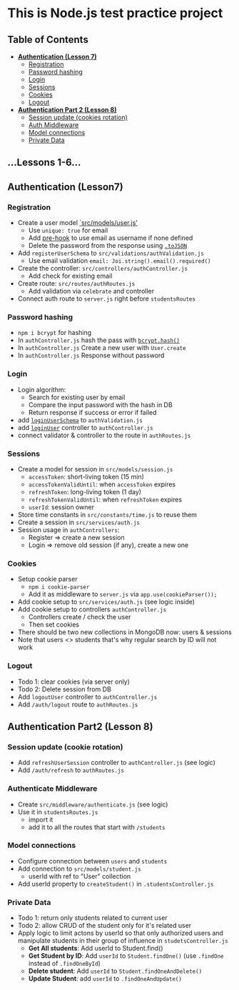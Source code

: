 # This is Node.js test practice project

## Table of Contents

- [**Authentication (Lesson 7)**](https://github.com/alex-dmytriev/nodejs-test?tab=readme-ov-file#)
  - [Registration](https://github.com/alex-dmytriev/nodejs-test?tab=readme-ov-file#registration)
  - [Password hashing](https://github.com/alex-dmytriev/nodejs-test?tab=readme-ov-file#password-hashing)
  - [Login](https://github.com/alex-dmytriev/nodejs-test?tab=readme-ov-file#login)
  - [Sessions](https://github.com/alex-dmytriev/nodejs-test?tab=readme-ov-file#sessions)
  - [Cookies](https://github.com/alex-dmytriev/nodejs-test?tab=readme-ov-file#cookies)
  - [Logout](https://github.com/alex-dmytriev/nodejs-test?tab=readme-ov-file#logout)
- [**Authentication Part 2 (Lesson 8)**](https://github.com/alex-dmytriev/nodejs-test?tab=readme-ov-file#authentication-part2-lesson-8)
  - [Session update (cookies rotation)](https://github.com/alex-dmytriev/nodejs-test?tab=readme-ov-file#session-update-cookie-rotation)
  - [Auth Middleware](https://github.com/alex-dmytriev/nodejs-test?tab=readme-ov-file#authenticate-middleware)
  - [Model connections](https://github.com/alex-dmytriev/nodejs-test?tab=readme-ov-file#model-connections)
  - [Private Data](https://github.com/alex-dmytriev/nodejs-test?tab=readme-ov-file#private-data)

## ...Lessons 1-6...

## Authentication (Lesson7)

### Registration

- Create a user model [`src/models/user.js'](https://github.com/alex-dmytriev/nodejs-test/blob/main/src/models/user.js)
  - Use `unique: true` for email
  - Add [pre-hook](https://github.com/alex-dmytriev/nodejs-test/blob/5e38a90ea3359f0f72093e10869a51811ca76e8b/src/models/user.js#L24) to use email as username if none defined
  - Delete the password from the response using [`.toJSON`](https://github.com/alex-dmytriev/nodejs-test/blob/5e38a90ea3359f0f72093e10869a51811ca76e8b/src/models/user.js#L32)
- Add `registerUserSchema` to `src/validations/authValidation.js`
  - Use email validation `email: Joi.string().email().required()`
- Create the controller: `src/controllers/authController.js`
  - Add check for existing email
- Create route: `src/routes/authRoutes.js`
  - Add validation via `celebrate` and controller
- Connect auth route to `server.js` right before `studentsRoutes`

### Password hashing

- `npm i bcrypt` for hashing
- In `authController.js` hash the pass with [`bcrypt.hash()`](https://github.com/alex-dmytriev/nodejs-test/blob/5e38a90ea3359f0f72093e10869a51811ca76e8b/src/controllers/authController.js#L14)
- In `authController.js` Create a new user with `User.create`
- In `authController.js` Response without password

### Login

- Login algorithm:
  - Search for existing user by email
  - Compare the input password with the hash in DB
  - Return response if success or error if failed
- add [`loginUserSchema`](https://github.com/alex-dmytriev/nodejs-test/blob/dfd1e9659c2fc2d4d5b138b25b35efa6fc7d0049/src/validations/authValidation.js#L10) to `authValidation.js`
- add [`loginUser`](https://github.com/alex-dmytriev/nodejs-test/blob/dfd1e9659c2fc2d4d5b138b25b35efa6fc7d0049/src/controllers/authController.js#L25) controller to `authController.js`
- connect validator & controller to the route in `authRoutes.js`

### Sessions

- Create a model for session in `src/models/session.js`
  - `accessToken`: short-living token (15 min)
  - `accessTokenValidUntil`: when `accessToken` expires
  - `refreshToken`: long-living token (1 day)
  - `refreshTokenValidUntil`: when `refreshToken` expires
  - `userId`: session owner
- Store time constants in `src/constants/time.js` to reuse them
- Create a session in `src/services/auth.js`
- Session usage in `authControllers`:
  - Register => create a new session
  - Login => remove old session (if any), create a new one

### Cookies

- Setup cookie parser
  - `npm i cookie-parser`
  - Add it as middleware to `server.js` via `app.use(cookieParser());`
- Add cookie setup to `src/services/auth.js` (see logic inside)
- Add cookie setup to controllers `authController.js`
  - Controllers create / check the user
  - Then set cookies
- There should be two new collections in MongoDB now: users & sessions
- Note that users <> students that's why regular search by ID will not work

### Logout

- Todo 1: clear cookies (via server only)
- Todo 2: Delete session from DB
- Add `logoutUser` controller to `authController.js`
- Add `/auth/logout` route to `authRoutes.js`

## Authentication Part2 (Lesson 8)

### Session update (cookie rotation)

- Add `refreshUserSession` controller to `authController.js` (see logic)
- Add `/auth/refresh` to `authRoutes.js`

### Authenticate Middleware

- Create `src/middleware/authenticate.js` (see logic)
- Use it in `studentsRoutes.js`
  - import it
  - add it to all the routes that start with `/students`

### Model connections

- Configure connection between `users` and `students`
- Add connection to `src/models/student.js`
  - userId with ref to "User" collection
- Add userId property to `createStudent()` in `.studentsController.js`

### Private Data

- Todo 1: return only students related to current user
- Todo 2: allow CRUD of the student only for it's related user
- Apply logic to limit actons by userId so that only authorized users and manipulate students in their group of influence in `studetsController.js`
  - **Get All students**: Add userId to Student.find()
  - **Get Student by ID**: Add `userId` to `Student.findOne()` (use `.findOne` instead of `.findOneById`)
  - **Delete student**: Add `userId` to `Student.findOneAndDelete()`
  - **Update Student**: add `userId` to `.findOneAndUpdate()`
